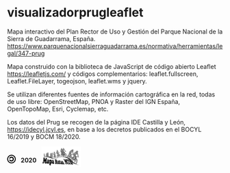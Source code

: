 # visualizadorprugleaflet

Mapa interactivo del Plan Rector de Uso y Gestión del Parque Nacional de la Sierra de Guadarrama, España. https://www.parquenacionalsierraguadarrama.es/normativa/herramientas/legal/347-prug

Mapa construido con la biblioteca de JavaScript de código abierto Leaflet https://leafletjs.com/ y códigos complementarios: leaflet.fullscreen, Leaflet.FileLayer, togeojson, leaflet.wms y jquery.

Se utilizan diferentes fuentes de información cartográfica en la red, todas de uso libre: OpenStreetMap, PNOA y Raster del IGN España, OpenTopoMap, Esri, Cyclemap, etc.

Los datos del Prug se recogen de la página IDE Castilla y León, https://idecyl.jcyl.es, en base a los decretos publicados en el BOCYL 16/2019 y BOCM 18/2020.

<img src="https://raw.githubusercontent.com/nanoflojo/MaparutasMTB/master/30px-Copyleft.png"
        style="vertical-align: middle; margin-bottom: 8px;" width="20" alt="Icono de copyleft" /> &nbsp; <b>2020</b>
      &nbsp;
      <a target="_blank" href="http://maparutasmtb.blogspot.com.es/"><img
          src="https://raw.githubusercontent.com/nanoflojo/MaparutasMTB/master/LogoMRmtbBaja.jpg"
          style="vertical-align: bottom;" height="48" alt="Logotipo de MapaRutasMTB" /></a>


